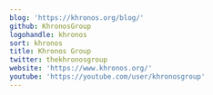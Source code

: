 ```yaml
---
blog: 'https://khronos.org/blog/'
github: KhronosGroup
logohandle: khronos
sort: khronos
title: Khronos Group
twitter: thekhronosgroup
website: 'https://www.khronos.org/'
youtube: 'https://youtube.com/user/khronosgroup'
---
```

